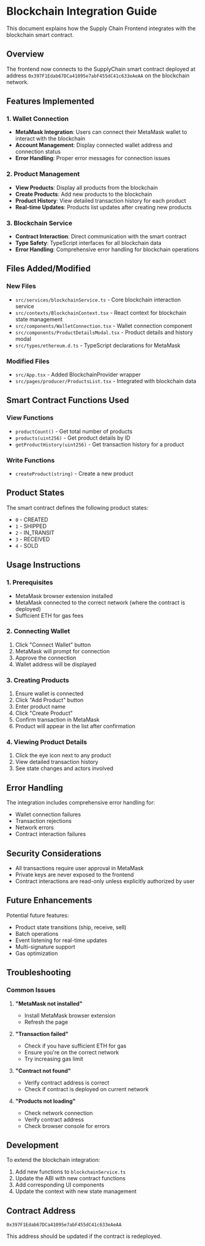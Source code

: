 # Blockchain Integration Guide

This document explains how the Supply Chain Frontend integrates with the blockchain smart contract.

## Overview

The frontend now connects to the SupplyChain smart contract deployed at address `0x397F1Edab67DCa41095e7abF455dC41c633eAeAA` on the blockchain network.

## Features Implemented

### 1. Wallet Connection
- **MetaMask Integration**: Users can connect their MetaMask wallet to interact with the blockchain
- **Account Management**: Display connected wallet address and connection status
- **Error Handling**: Proper error messages for connection issues

### 2. Product Management
- **View Products**: Display all products from the blockchain
- **Create Products**: Add new products to the blockchain
- **Product History**: View detailed transaction history for each product
- **Real-time Updates**: Products list updates after creating new products

### 3. Blockchain Service
- **Contract Interaction**: Direct communication with the smart contract
- **Type Safety**: TypeScript interfaces for all blockchain data
- **Error Handling**: Comprehensive error handling for blockchain operations

## Files Added/Modified

### New Files
- `src/services/blockchainService.ts` - Core blockchain interaction service
- `src/contexts/BlockchainContext.tsx` - React context for blockchain state management
- `src/components/WalletConnection.tsx` - Wallet connection component
- `src/components/ProductDetailsModal.tsx` - Product details and history modal
- `src/types/ethereum.d.ts` - TypeScript declarations for MetaMask

### Modified Files
- `src/App.tsx` - Added BlockchainProvider wrapper
- `src/pages/producer/ProductsList.tsx` - Integrated with blockchain data

## Smart Contract Functions Used

### View Functions
- `productCount()` - Get total number of products
- `products(uint256)` - Get product details by ID
- `getProductHistory(uint256)` - Get transaction history for a product

### Write Functions
- `createProduct(string)` - Create a new product

## Product States

The smart contract defines the following product states:
- `0` - CREATED
- `1` - SHIPPED
- `2` - IN_TRANSIT
- `3` - RECEIVED
- `4` - SOLD

## Usage Instructions

### 1. Prerequisites
- MetaMask browser extension installed
- MetaMask connected to the correct network (where the contract is deployed)
- Sufficient ETH for gas fees

### 2. Connecting Wallet
1. Click "Connect Wallet" button
2. MetaMask will prompt for connection
3. Approve the connection
4. Wallet address will be displayed

### 3. Creating Products
1. Ensure wallet is connected
2. Click "Add Product" button
3. Enter product name
4. Click "Create Product"
5. Confirm transaction in MetaMask
6. Product will appear in the list after confirmation

### 4. Viewing Product Details
1. Click the eye icon next to any product
2. View detailed transaction history
3. See state changes and actors involved

## Error Handling

The integration includes comprehensive error handling for:
- Wallet connection failures
- Transaction rejections
- Network errors
- Contract interaction failures

## Security Considerations

- All transactions require user approval in MetaMask
- Private keys are never exposed to the frontend
- Contract interactions are read-only unless explicitly authorized by user

## Future Enhancements

Potential future features:
- Product state transitions (ship, receive, sell)
- Batch operations
- Event listening for real-time updates
- Multi-signature support
- Gas optimization

## Troubleshooting

### Common Issues

1. **"MetaMask not installed"**
   - Install MetaMask browser extension
   - Refresh the page

2. **"Transaction failed"**
   - Check if you have sufficient ETH for gas
   - Ensure you're on the correct network
   - Try increasing gas limit

3. **"Contract not found"**
   - Verify contract address is correct
   - Check if contract is deployed on current network

4. **"Products not loading"**
   - Check network connection
   - Verify contract address
   - Check browser console for errors

## Development

To extend the blockchain integration:

1. Add new functions to `blockchainService.ts`
2. Update the ABI with new contract functions
3. Add corresponding UI components
4. Update the context with new state management

## Contract Address

```
0x397F1Edab67DCa41095e7abF455dC41c633eAeAA
```

This address should be updated if the contract is redeployed.
